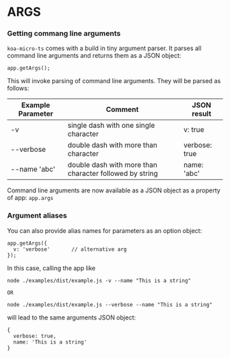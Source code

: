 # ARGS

### Getting commang line arguments

`koa-micro-ts` comes with a build in tiny argument parser. It parses all command line arguments and returns them as a JSON object:

```
app.getArgs();
```

This will invoke parsing of command line arguments. They will be parsed as follows:

| Example Parameter | Comment | JSON result |
|---------|---------|---------|
| -v | single dash with one single character | v: true |
| --verbose | double dash with more than character | verbose: true |
| --name 'abc' | double dash with more than character followed by string | name: 'abc' |

Command line arguments are now available as a JSON object as a property of app: `app.args`

### Argument aliases

You can also provide alias names for parameters as an option object:

```
app.getArgs({
  v: 'verbose'       // alternative arg
});
```

In this case, calling the app like

```
node ./examples/dist/example.js -v --name "This is a string"

OR

node ./examples/dist/example.js --verbose --name "This is a string"
```

will lead to the same arguments JSON object:

```
{
  verbose: true,
  name: 'This is a string'
}
```

